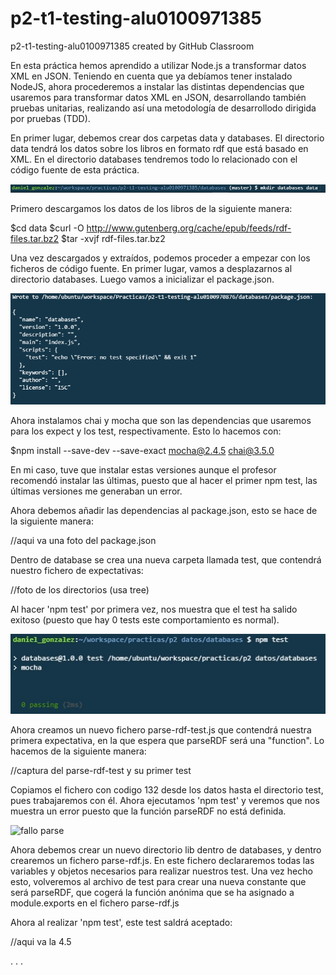 # p2-t1-testing-alu0100971385
p2-t1-testing-alu0100971385 created by GitHub Classroom

En esta práctica hemos aprendido a utilizar Node.js a transformar datos XML en JSON.
Teniendo en cuenta que ya debíamos tener instalado NodeJS, ahora procederemos a instalar las distintas dependencias
que usaremos para transformar datos XML en JSON, desarrollando también pruebas unitarias, realizando así una
metodología de desarrollodo dirigida por pruebas (TDD).

En primer lugar, debemos crear dos carpetas data y databases. El directorio data tendrá los datos sobre los libros
en formato rdf que está basado en XML. En el directorio databases tendremos todo lo relacionado con el código fuente
de esta práctica.

![carpetas](resources/1.jpg)

Primero descargamos los datos de los libros de la siguiente manera:

$cd data
$curl -O http://www.gutenberg.org/cache/epub/feeds/rdf-files.tar.bz2
$tar -xvjf rdf-files.tar.bz2	

Una vez descargados y extraídos, podemos proceder a empezar con los ficheros de código fuente.
En primer lugar, vamos a desplazarnos al directorio databases. Luego vamos a inicializar el package.json.

![package.json](resources/2.PNG)

Ahora instalamos chai y mocha que son las dependencias que usaremos para los expect y los test, respectivamente.
Esto lo hacemos con:

$npm	install --save-dev --save-exact mocha@2.4.5	chai@3.5.0

En mi caso, tuve que instalar estas versiones aunque el profesor recomendó instalar las últimas, puesto que al hacer
el primer npm test, las últimas versiones me generaban un error.

Ahora debemos añadir las dependencias al package.json, esto se hace de la siguiente manera:

//aqui va una foto del package.json

Dentro de database se crea una nueva carpeta llamada test, que contendrá nuestro fichero de expectativas:

//foto de los directorios (usa tree)

Al hacer 'npm test' por primera vez, nos muestra que el test ha salido exitoso (puesto que hay 0 tests este
comportamiento es normal).

![primer test](resources/3.jpg)

Ahora creamos un nuevo fichero parse-rdf-test.js que contendrá nuestra primera expectativa, en la que espera
que parseRDF será una "function". Lo hacemos de la siguiente manera:

//captura del parse-rdf-test y su primer test

Copiamos el fichero con codigo 132 desde los datos hasta el directorio test, pues trabajaremos con él. Ahora
ejecutamos 'npm test' y veremos que nos muestra un error puesto que la función parseRDF no está definida.

![fallo parse](resources/4.jpg)

Ahora debemos crear un nuevo directorio lib dentro de databases, y dentro crearemos un fichero parse-rdf.js. En este
fichero declararemos todas las variables y objetos necesarios para realizar nuestros test. Una vez hecho esto,
volveremos al archivo de test para crear una nueva constante que será parseRDF, que cogerá la función anónima que
se ha asignado a module.exports en el fichero parse-rdf.js

Ahora al realizar 'npm test', este test saldrá aceptado:

//aqui va la 4.5

.
.
.
